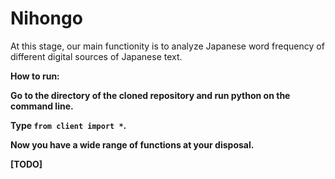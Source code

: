 # Nihongo

At this stage, our main functionity is to analyze Japanese word frequency of different digital sources of Japanese text. 

<b>How to run:<b>

Go to the directory of the cloned repository and run python on the command line.

Type `from client import *`.

Now you have a wide range of functions at your disposal. 

[TODO]
